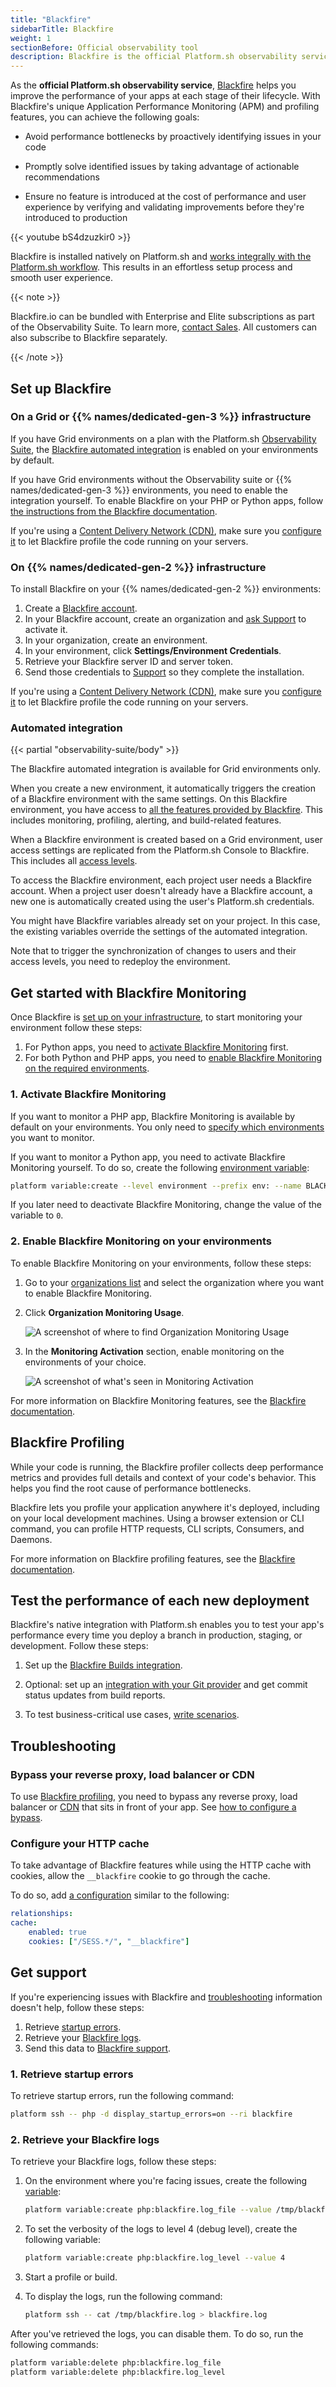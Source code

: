 ```yaml
---
title: "Blackfire"
sidebarTitle: Blackfire
weight: 1
sectionBefore: Official observability tool 
description: Blackfire is the official Platform.sh observability service for monitoring and profiling your PHP and Python apps.
---
```


As the **official Platform.sh observability service**, 
[Blackfire](https://www.blackfire.io/) helps you improve the performance of your apps at each stage of their lifecycle.
With Blackfire's unique Application Performance Monitoring (APM) and profiling features,
you can achieve the following goals:

-   Avoid performance bottlenecks by proactively identifying issues in your code

-   Promptly solve identified issues by taking advantage of actionable recommendations

-   Ensure no feature is introduced at the cost of performance and user experience
    by verifying and validating improvements before they're introduced to production

{{< youtube bS4dzuzkir0 >}}

Blackfire is installed natively on Platform.sh and [works integrally with the Platform.sh workflow](https://www.youtube.com/watch?v=Bq-LFjgD6L0).
This results in an effortless setup process and smooth user experience.

{{< note >}}

Blackfire.io can be bundled with Enterprise and Elite subscriptions as part of the Observability Suite.
To learn more, [contact Sales](https://platform.sh/contact/).
All customers can also subscribe to Blackfire separately.

{{< /note >}}

## Set up Blackfire

### On a Grid or {{% names/dedicated-gen-3 %}} infrastructure 

If you have Grid environments on a plan with the Platform.sh [Observability Suite](https://platform.sh/features/observability-suite/),
the [Blackfire automated integration](#automated-integration) is enabled on your environments by default. 

If you have Grid environments without the Observability suite or {{% names/dedicated-gen-3 %}} environments,
you need to enable the integration yourself.
To enable Blackfire on your PHP or Python apps,
follow [the instructions from the Blackfire documentation](https://blackfire.io/docs/integrations/paas/platformsh).

If you're using a [Content Delivery Network (CDN)](../../domains/cdn/_index.md), 
make sure you [configure it](https://blackfire.io/docs/integrations/proxies/index)
to let Blackfire profile the code running on your servers. 

### On {{% names/dedicated-gen-2 %}} infrastructure

To install Blackfire on your {{% names/dedicated-gen-2 %}} environments:

1. Create a [Blackfire account](https://blackfire.io/signup?target=/login).
2. In your Blackfire account, create an organization and [ask Support](https://console.platform.sh/-/users/~/tickets/open) to activate it.
3. In your organization, create an environment.
4. In your environment, click **Settings/Environment Credentials**.
5. Retrieve your Blackfire server ID and server token.
6. Send those credentials to [Support](https://console.platform.sh/-/users/~/tickets/open) so they complete the installation.

If you're using a [Content Delivery Network (CDN)](../../domains/cdn/_index.md),
make sure you [configure it](https://blackfire.io/docs/integrations/proxies/index)
to let Blackfire profile the code running on your servers. 

### Automated integration

{{< partial "observability-suite/body" >}}

The Blackfire automated integration is available for Grid environments only.

When you create a new environment,
it automatically triggers the creation of a Blackfire environment with the same settings.
On this Blackfire environment, you have access to [all the features provided by Blackfire](https://www.blackfire.io/features/).
This includes monitoring, profiling, alerting, and build-related features.

When a Blackfire environment is created based on a Grid environment,
user access settings are replicated from the Platform.sh Console to Blackfire.
This includes all [access levels](https://blackfire.io/docs/up-and-running/access-management).
 
To access the Blackfire environment, each project user needs a Blackfire account.
When a project user doesn't already have a Blackfire account, 
a new one is automatically created using the user's Platform.sh credentials.
 
You might have Blackfire variables already set on your project.
In this case, the existing variables override the settings of the automated integration.

Note that to trigger the synchronization of changes to users and their access levels,
you need to redeploy the environment.

## Get started with Blackfire Monitoring

Once Blackfire is [set up on your infrastructure](#set-up-blackfire), 
to start monitoring your environment follow these steps:

1. For Python apps, you need to [activate Blackfire Monitoring](#1-activate-blackfire-monitoring) first.
2. For both Python and PHP apps, you need to [enable Blackfire Monitoring on the required environments](#2-enable-blackfire-monitoring-on-your-environments).

### 1. Activate Blackfire Monitoring

If you want to monitor a PHP app, Blackfire Monitoring is available by default on your environments.
You only need to [specify which environments](#2-enable-blackfire-monitoring-on-your-environments) you want to monitor.

If you want to monitor a Python app, you need to activate Blackfire Monitoring yourself.
To do so, create the following [environment variable](../../development/variables/set-variables.md#create-environment-specific-variables):

```bash
platform variable:create --level environment --prefix env: --name BLACKFIRE_APM_ENABLED --value 1
```

If you later need to deactivate Blackfire Monitoring, change the value of the variable to `0`.

### 2. Enable Blackfire Monitoring on your environments

To enable Blackfire Monitoring on your environments, follow these steps:

1.  Go to your [organizations list](https://blackfire.io/my/organizations) 
    and select the organization where you want to enable Blackfire Monitoring.

2.  Click **Organization Monitoring Usage**.

    ![A screenshot of where to find Organization Monitoring Usage](/images/integrations/blackfire/blackfire-organization-monitoring.png "0.40")

3.  In the **Monitoring Activation** section,
    enable monitoring on the environments of your choice.

    ![A screenshot of what's seen in Monitoring Activation](/images/integrations/blackfire/blackfire-monitoring-activation.png "0.40")

For more information on Blackfire Monitoring features,
see the [Blackfire documentation](https://blackfire.io/docs/monitoring-cookbooks/index).

## Blackfire Profiling

While your code is running, the Blackfire profiler collects deep performance metrics
and provides full details and context of your code's behavior.
This helps you find the root cause of performance bottlenecks.

Blackfire lets you profile your application anywhere it's deployed,
including on your local development machines.
Using a browser extension or CLI command, 
you can profile HTTP requests, CLI scripts, Consumers, and Daemons.

For more information on Blackfire profiling features,
see the [Blackfire documentation](https://blackfire.io/docs/profiling-cookbooks/index).

## Test the performance of each new deployment

Blackfire's native integration with Platform.sh enables you to test your app's performance
every time you deploy a branch in production, staging, or development.
Follow these steps:

1.  Set up the [Blackfire Builds integration](https://blackfire.io/docs/integrations/paas/platformsh#builds-level-production).

2.  Optional: set up an [integration with your Git provider](https://blackfire.io/docs/integrations/git/index)
    and get commit status updates from build reports.

3.  To test business-critical use cases, [write scenarios](https://blackfire.io/docs/builds-cookbooks/scenarios).

## Troubleshooting

### Bypass your reverse proxy, load balancer or CDN

To use [Blackfire profiling](#blackfire-profiling),
you need to bypass any reverse proxy, load balancer or [CDN](../../domains/cdn/_index.md) that sits in front of your app.
See [how to configure a bypass](https://blackfire.io/docs/reference-guide/reverse-proxies#documentation).

### Configure your HTTP cache

To take advantage of Blackfire features while using the HTTP cache with cookies,
allow the `__blackfire` cookie to go through the cache.

To do so, add [a configuration](../../define-routes/cache.md#allowing-only-specific-cookies) similar to the following:

```yaml {location=".platform/routes.yaml"}
relationships:
cache:
    enabled: true
    cookies: ["/SESS.*/", "__blackfire"]
```

## Get support

If you're experiencing issues with Blackfire and [troubleshooting](#troubleshooting) information doesn't help,
follow these steps:

1. Retrieve [startup errors](#1-retrieve-startup-errors).
2. Retrieve your [Blackfire logs](#2-retrieve-your-blackfire-logs).
3. Send this data to [Blackfire support](https://support.blackfire.io).

### 1. Retrieve startup errors

To retrieve startup errors, run the following command:

```bash
platform ssh -- php -d display_startup_errors=on --ri blackfire 
```

### 2. Retrieve your Blackfire logs

To retrieve your Blackfire logs, follow these steps:

1.  On the environment where you're facing issues, create the following [variable](../../development/variables/set-variables.md):

    ```bash
    platform variable:create php:blackfire.log_file --value /tmp/blackfire.log
    ```

2.  To set the verbosity of the logs to level 4 (debug level), create the following variable:

    ```bash
    platform variable:create php:blackfire.log_level --value 4
    ```

3.  Start a profile or build.

4.  To display the logs, run the following command:

    ```bash
    platform ssh -- cat /tmp/blackfire.log > blackfire.log
    ```

After you've retrieved the logs, you can disable them.
To do so, run the following commands:

```bash
platform variable:delete php:blackfire.log_file
platform variable:delete php:blackfire.log_level
```